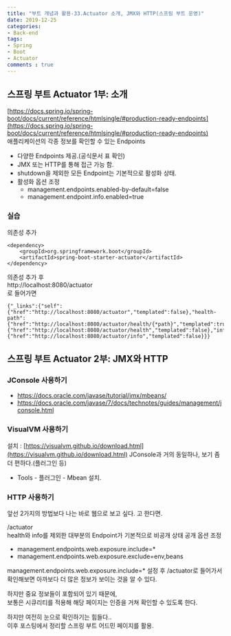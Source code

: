 ```yaml
---
title: "부트 개념과 활용-33.Actuator 소개, JMX와 HTTP(스프링 부트 운영)"
date: 2019-12-25
categories:
- Back-end
tags:
- Spring 
- Boot
- Actuator
comments : true
---
```


## 스프링 부트 Actuator 1부: 소개
[https://docs.spring.io/spring-boot/docs/current/reference/htmlsingle/#production-ready-endpoints](https://docs.spring.io/spring-boot/docs/current/reference/htmlsingle/#production-ready-endpoints)                    
애플리케이션의 각종 정보를 확인할 수 있는 Endpoints                  
- 다양한 Endpoints 제공.(공식문서 표 확인) 
- JMX 또는 HTTP를 통해 접근 가능 함.
- shutdown을 제외한 모든 Endpoint는 기본적으로 활성화 상태.
- 활성화 옵션 조정
  - management.endpoints.enabled-by-default=false
  - management.endpoint.info.enabled=true 

       
### 실습              
의존성 추가
~~~
<dependency>
    <groupId>org.springframework.boot</groupId>
    <artifactId>spring-boot-starter-actuator</artifactId>
</dependency>
~~~

의존성 추가 후            
http://localhost:8080/actuator             
로 들어가면           
~~~
{"_links":{"self":{"href":"http://localhost:8080/actuator","templated":false},"health-path":{"href":"http://localhost:8080/actuator/health/{*path}","templated":true},"health":{"href":"http://localhost:8080/actuator/health","templated":false},"info":{"href":"http://localhost:8080/actuator/info","templated":false}}}
~~~



## 스프링 부트 Actuator 2부: JMX와 HTTP

### JConsole 사용하기        
- https://docs.oracle.com/javase/tutorial/jmx/mbeans/
- https://docs.oracle.com/javase/7/docs/technotes/guides/management/jconsole.html


### VisualVM 사용하기
설치 : [https://visualvm.github.io/download.html](https://visualvm.github.io/download.html)
JConsole과 거의 동일하나, 보기 좀 더 편하다.(플러그인 등)
- Tools - 플러그인 - Mbean 설치.


### HTTP 사용하기
앞선 2가지의 방법보다 나는 바로 웹으로 보고 싶다. 고 한다면.            

/actuator        
health와 info를 제외한 대부분의 Endpoint가 기본적으로 비공개 상태
공개 옵션 조정
- management.endpoints.web.exposure.include=*
- management.endpoints.web.exposure.exclude=env,beans

management.endpoints.web.exposure.include=*
설정 후 /actuator로 들어가서 확인해보면 
아까보다 더 많은 정보가 보이는 것을 알 수 있다.

하지만 중요 정보들이 포함되어 있기 때문에,           
보통은 시큐리티를 적용해 해당 페이지는 인증을 거쳐 확인할 수 있도록 한다.               
        
        
하지만 여전히 눈으로 확인하기는 힘들다..             
이후 포스팅에서 정리할 스프링 부트 어드민 페이지를 활용.           

